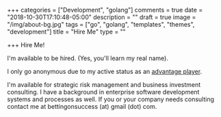 +++
categories = ["Development", "golang"]
comments = true
date = "2018-10-30T17:10:48-05:00"
description = ""
draft = true
image = "/img/about-bg.jpg"
tags = ["go", "golang", "templates", "themes", "development"]
title = "Hire Me"
type = ""

+++
Hire Me!

I'm available to be hired. (Yes, you'll learn my real name).

I only go anonymous due to my active status as an [advantage player](https://en.wikipedia.org/wiki/Advantage_gambling "Advantage Player").

I'm available for strategic risk management and business investment consulting. I have a background in enterprise software development systems and processes as well. If you or your company needs consulting contact me at bettingonsuccess (at) gmail (dot) com.